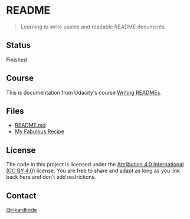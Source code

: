# README

> Learning to write usable and readable README documents.

## Status

Finished

## Course

This is documentation from Udacity's course [Writing READMEs](https://classroom.udacity.com/courses/ud777).


## Files

* [README.md](https://github.com/rikardlinde/udacity/blob/main/Writing%20READMEs/README.md)
* [My Fabulous Recipe](https://github.com/rikardlinde/udacity/blob/main/Writing%20READMEs/My%20Fabulous%20Recipe)


## License

The code in this project is licensed under the [Attribution 4.0 International (CC BY 4.0)](https://creativecommons.org/licenses/by/4.0/) license. You are free to share and adapt as long as you link back here and don't add restrictions.


## Contact

[@rikardlinde](https://github.com/rikardlinde)
